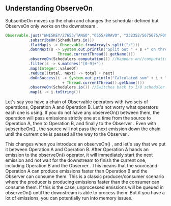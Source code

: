 




## Understanding ObserveOn
SubscribeOn moves up the chain and changes the schedular defined but ObserveOn only works on the downstream .
```java
Observable.just("WHISKEY/27653/TANGO","6555/BRAVO", "232352/5675675/FOXTROT")
		  .subscribeOn(Schedulers.io())
		  .flatMap(s -> Observable.fromArray(s.split("/")))
		  .doOnNext(s -> System.out.println("Split out " + s +" on thread " + 
                       Thread.currentThread().getName()))
		  .observeOn(Schedulers.computation()) //Happens on//computation scheduler
		  .filter(s -> s.matches("[0-9]+"))
		  .map(Integer::valueOf)
		  .reduce((total, next) -> total + next)
		  .doOnSuccess(i -> System.out.println("Calculated sum" + i + " on thread " 
                         + Thread.currentThread().getName()))
		  .observeOn(Schedulers.io()) //Switches back to I/O scheduler
		  .map(i -> i.toString())

```

Let's say you have a chain of Observable operators with two sets of operations, Operation
A and Operation B. Let's not worry what operators each one is using. If you do not have
any observeOn() between them, the operation will pass emissions strictly one at a time
from the source to Operation A, then to Operation B, and finally to the Observer . Even
with subscribeOn() , the source will not pass the next emission down the chain until the
current one is passed all the way to the Observer .

This changes when you introduce an observeOn() , and let's say that we put it between
Operation A and Operation B. After Operation A hands an emission to the observeOn()
operator, it will immediately start the next emission and not wait for the downstream to
finish the current one, including Operation B and the Observer . This means that the sourceand Operation A can produce emissions faster than Operation B and the Observer can consume them. This is a classic producer/consumer scenario where the producer is
producing emissions faster than the consumer can consume them. If this is the case,
unprocessed emissions will be queued in observeOn() until the downstream is able to
process them. But if you have a lot of emissions, you can potentially run into memory
issues.


